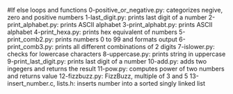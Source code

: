 #If else loops and functions
0-positive_or_negative.py: categorizes negive, zero and positive numbers
1-last_digit.py: prints last digit of a number
2-print_alphabet.py: prints ASCII alphabet
3-print_alphabt.py: prints ASCII alphabet
4-print_hexa.py: prints hex equivalent of numbers
5-print_comb2.py: prints numbers 0 to 99 and formats output
6-print_comb3.py: prints all different combinations of 2 digits
7-islower.py: checks for lowercase characters
8-uppercase.py: prints string in uppercase
9-print_last_digit.py: prints last digit of a number
10-add.py: adds two ingegers and returns the result
11-pow.py: computes power of two numbers and returns value
12-fizzbuzz.py: FizzBuzz, multiple of 3 and 5
13-insert_number.c, lists.h: inserts number into a sorted singly linked list
